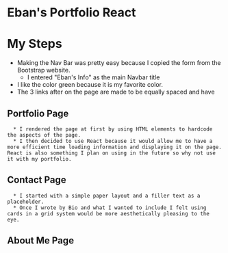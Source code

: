 # Eban's Portfolio React

# My Steps
   * Making the Nav Bar was pretty easy because I copied the form from the Bootstrap website.
      * I entered "Eban's Info" as the main Navbar title
   * I like the color green because it is my favorite color.
   * The 3 links after on the page are made to be equally spaced and have 

   ## Portfolio Page
      * I rendered the page at first by using HTML elements to hardcode the aspects of the page.
      * I then decided to use React because it would allow me to have a more efficient time loading information and displaying it on the page. React is also something I plan on using in the future so why not use it with my portfolio.

   ## Contact Page
      * I started with a simple paper layout and a filler text as a placeholder.
      * Once I wrote by Bio and what I wanted to include I felt using cards in a grid system would be more aesthetically pleasing to the eye.

   ## About Me Page

